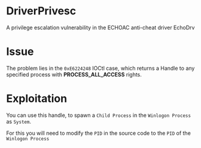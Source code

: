 # DriverPrivesc
A privilege escalation vulnerability in the ECHOAC anti-cheat driver EchoDrv

# Issue

The problem lies in the `0xE6224248` IOCtl case, which returns a Handle to any specified process with **PROCESS_ALL_ACCESS** rights.

# Exploitation

You can use this handle, to spawn a `Child Process` in the `Winlogon Process` as `System`. 

For this you will need to modify the `PID` in the source code to the `PID` of the `Winlogon Process`
